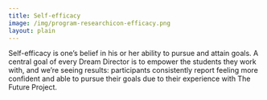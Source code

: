 ```yaml
---
title: Self-efficacy
image: /img/program-researchicon-efficacy.png
layout: plain
---
```


Self-efficacy is one’s belief in his or her ability to pursue and attain goals. A central goal of every Dream Director is to empower the students they work with, and we’re seeing results: participants consistently report feeling more confident and able to pursue their goals due to their experience with The Future Project.